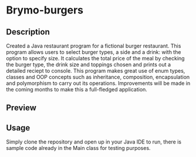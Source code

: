 # Brymo-burgers

## Description
Created a Java restaurant program for a fictional burger restaurant. This program allows users to select burger types, a side and a drink: with the option to specify size. It calculates the total price of the meal by 
checking the burger type, the drink size and toppings chosen and prints out a detailed reciept to console. This program makes great use of enum types, classes and OOP concepts such as inheritance, composition, encapsulation 
and polymorphism to carry out its operations. Improvements will be made in the coming months to make this a full-fledged application.


## Preview


## Usage
Simply clone the repository and open up in your Java IDE to run, there is sample code already in the Main class for testing purposes.
